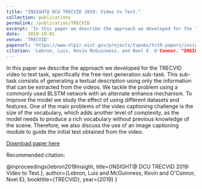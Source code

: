 ```yaml
---
title: "INSIGHT@ DCU TRECVID 2019: Video to Text."
collection: publications
permalink: /publication/TRECVID
excerpt: 'In this paper we describe the approach we developed for the TRECVID video to text task, specifically the free-text generation sub-task. This sub-task consists of generating a textual description using only the information that can be extracted from the videos. We tackle the problem using a commonly used BLSTM network with an alternate enhance mechanism. To improve the model we study the effect of using different datasets and features. One of the main problems of the video captioning challenge is the size of the vocabulary, which adds another level of complexity, as the model needs to produce a rich vocabulary without previous knowledge of the scene. Therefore, we also discuss the use of an image captioning module to guide the initial text obtained from the video.'
date: 	2019-10-01
venue: 'TRECVID'
paperurl: 'https://www-nlpir.nist.gov/projects/tvpubs/tv19.papers/insightdcu.pdf'
citation: 'Lebron, Luis, Kevin McGuinness, and Noel E. O'Connor. "INSIGHT@ DCU TRECVID 2019: Video to Text." TRECVID. 2019.'
---
```

In this paper we describe the approach we developed for the TRECVID video to text task, specifically the free-text generation sub-task. This sub-task consists of generating a textual description using only the information that can be extracted from the videos. We tackle the problem using a commonly used BLSTM network with an alternate enhance mechanism. To improve the model we study the effect of using different datasets and features. One of the main problems of the video captioning challenge is the size of the vocabulary, which adds another level of complexity, as the model needs to produce a rich vocabulary without previous knowledge of the scene. Therefore, we also discuss the use of an image captioning module to guide the initial text obtained from the video.

[Download paper here](https://www-nlpir.nist.gov/projects/tvpubs/tv19.papers/insightdcu.pdf)

Recommended citation: 

@inproceedings{lebron2019insight,
  title={INSIGHT@ DCU TRECVID 2019: Video to Text.},
  author={Lebron, Luis and McGuinness, Kevin and O'Connor, Noel E},
  booktitle={TRECVID},
  year={2019}
}
